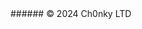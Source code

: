 
<style> 
font-family: JetBrainsMono Nerd Font,Consolas,monaco,monospace !important; 
</style>

<style>
.horizontal_dotted_line{
  border-bottom: 2px dotted #62ff62;
} 

![[mstyle]]
</style>

<grid drag="100 100" drop="top" style="background: linear-gradient(#0a0b0a, #1d231d);">
</grid>


<grid drag="100 6" drop="bottom">
###### © 2024 Ch0nky LTD<!-- element style="font-weight:300, color:#62ff62"  -->
</grid>
  
